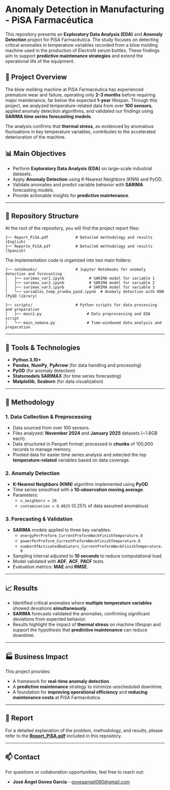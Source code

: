 # Anomaly Detection in Manufacturing - PiSA Farmacéutica

This repository presents an **Exploratory Data Analysis (EDA)** and **Anomaly Detection** project for PiSA Farmacéutica. The study focuses on detecting critical anomalies in temperature variables recorded from a blow molding machine used in the production of Electrolit serum bottles. These findings aim to support **predictive maintenance strategies** and extend the operational life of the equipment.

## 📝 Project Overview

The blow molding machine at PiSA Farmacéutica has experienced premature wear and failure, operating only **2-3 months** before requiring major maintenance, far below the expected **1-year** lifespan. Through this project, we analyzed temperature-related data from over **100 sensors**, applied anomaly detection algorithms, and validated our findings using **SARIMA time series forecasting models**.

The analysis confirms that **thermal stress**, as evidenced by anomalous fluctuations in key temperature variables, contributes to the accelerated deterioration of the machine.

## 📊 Main Objectives

- Perform **Exploratory Data Analysis (EDA)** on large-scale industrial datasets.
- Apply **Anomaly Detection** using K-Nearest Neighbors (KNN) and PyOD.
- Validate anomalies and predict variable behavior with **SARIMA** forecasting models.
- Provide actionable insights for **predictive maintenance**.

---

## 📁 Repository Structure

At the root of the repository, you will find the project report files:

```
├── Report_PiSA.pdf            # Detailed methodology and results (English)
├── Reporte_PiSA.pdf           # Detailed methodology and results (Spanish)
```

The implementation code is organized into two main folders:

```
├── notebooks/                 # Jupyter Notebooks for anomaly detection and forecasting
│   ├── sarimax_var1.ipynb           # SARIMA model for variable 1
│   ├── sarimax_var2.ipynb           # SARIMA model for variable 2
│   ├── sarimax_var3.ipynb           # SARIMA model for variable 3
│   └── variables_temp_prueba_pyod.ipynb  # Anomaly detection with KNN (PyOD library)

├── scripts/                   # Python scripts for data processing and preparation
│   ├── main1.py                    # Data preprocessing and EDA script
│   └── main_semana.py              # Time-windowed data analysis and preparation
```

---

## 🔧 Tools & Technologies

- **Python 3.10+**
- **Pandas**, **NumPy**, **PyArrow** (for data handling and processing)
- **PyOD** (for anomaly detection)
- **Statsmodels SARIMAX** (for time series forecasting)
- **Matplotlib**, **Seaborn** (for data visualization)

---

## 🔬 Methodology

### 1. Data Collection & Preprocessing
- Data sourced from over 100 sensors.
- Files analyzed: **November 2024** and **January 2025** datasets (~1.8GB each).
- Data structured in Parquet format; processed in **chunks** of 100,000 records to manage memory.
- Pivoted data for easier time series analysis and selected the top **temperature-related** variables based on data coverage.

### 2. Anomaly Detection
- **K-Nearest Neighbors (KNN)** algorithm implemented using **PyOD**.
- Time series smoothed with a **10-observation moving average**.
- Parameters:
  - `n_neighbors = 20`
  - `contamination = 0.0025` (0.25% of data assumed anomalous)

### 3. Forecasting & Validation
- **SARIMA** models applied to three key variables:
  - `energyPerPreform_CurrentPreformNeckFinishTemperature.0`
  - `powerPerPreform_CurrentPreformNeckFinishTemperature.0`
  - `numberOfActivatedRadiators_CurrentPreformNeckFinishTemperature.0`
- Sampling interval adjusted to **10 seconds** to reduce computational load.
- Model validated with **ADF**, **ACF**, **PACF** tests.
- Evaluation metrics: **MAE** and **RMSE**.

---

## 📈 Results

- Identified critical anomalies where **multiple temperature variables** showed deviations **simultaneously**.
- **SARIMA** forecasts validated the anomalies, confirming significant deviations from expected behavior.
- Results highlight the impact of **thermal stress** on machine lifespan and support the hypothesis that **predictive maintenance** can reduce downtime.

---

## 🏭 Business Impact

This project provides:
- A framework for **real-time anomaly detection**.
- A **predictive maintenance** strategy to minimize unscheduled downtime.
- A foundation for **improving operational efficiency** and **reducing maintenance costs** at PiSA Farmacéutica.

---

## 📜 Report

For a detailed explanation of the problem, methodology, and results, please refer to the **[Report_PiSA.pdf](./Report_PiSA.pdf)** included in this repository.

---

## 📫 Contact

For questions or collaboration opportunities, feel free to reach out:

- **José Ángel Govea García** - [goveaangel090@gmail.com](mailto:goveaangel090@gmail.com)
